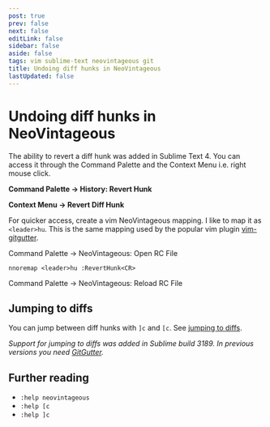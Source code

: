```yaml
---
post: true
prev: false
next: false
editLink: false
sidebar: false
aside: false
tags: vim sublime-text neovintageous git
title: Undoing diff hunks in NeoVintageous
lastUpdated: false
---
```


# Undoing diff hunks in NeoVintageous

The ability to revert a diff hunk was added in Sublime Text 4.  You can access it through the Command Palette and the Context Menu i.e. right mouse click.

**Command Palette → History: Revert Hunk**

**Context Menu → Revert Diff Hunk**

For quicker access, create a vim NeoVintageous mapping.  I like to map it as `<leader>hu`.  This is the same mapping used by the popular vim plugin [vim-gitgutter](https://github.com/airblade/vim-gitgutter#hunks).

Command Palette → NeoVintageous: Open RC File

```vim
nnoremap <leader>hu :RevertHunk<CR>
```

Command Palette → NeoVintageous: Reload RC File

## Jumping to diffs

You can jump between diff hunks with `]c` and `[c`.  See [jumping to diffs](/2023/05/31/neovintageous-jumping-to-diffs/).

*Support for jumping to diffs was added in Sublime build 3189. In previous versions you need [GitGutter](https://github.com/jisaacks/GitGutter).*

## Further reading

* `:help neovintageous`
* `:help [c`
* `:help ]c`
